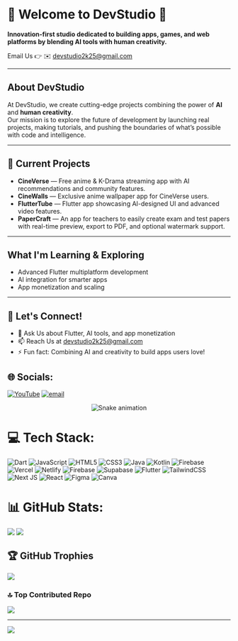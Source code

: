 # 💫 Welcome to DevStudio 👋

**Innovation-first studio dedicated to building apps, games, and web platforms by blending AI tools with human creativity.**

Email Us 👉 ✉️ devstudio2k25@gmail.com

---

## About DevStudio

At DevStudio, we create cutting-edge projects combining the power of **AI** and **human creativity**.  
Our mission is to explore the future of development by launching real projects, making tutorials, and pushing the boundaries of what’s possible with code and intelligence.

---

## 🚀 Current Projects

- **CineVerse** — Free anime & K-Drama streaming app with AI recommendations and community features.  
- **CineWalls** — Exclusive anime wallpaper app for CineVerse users.   
- **FlutterTube** — Flutter app showcasing AI-designed UI and advanced video features.
- **PaperCraft** — An app for teachers to easily create exam and test papers with real-time preview, export to PDF, and optional watermark support.
---

## What I'm Learning & Exploring

- Advanced Flutter multiplatform development  
- AI integration for smarter apps  
- App monetization and scaling

---

## 🤝 Let's Connect!

- 💬 Ask Us about Flutter, AI tools, and app monetization  
- 📫 Reach Us at devstudio2k25@gmail.com  
- ⚡ Fun fact: Combining AI and creativity to build apps users love!



## 🌐 Socials:
[![YouTube](https://img.shields.io/badge/YouTube-%23FF0000.svg?logo=YouTube&logoColor=white)](https://youtube.com/@devstudio-2k25) [![email](https://img.shields.io/badge/Email-D14836?logo=gmail&logoColor=white)](mailto:devstudio2k25@gmail.com) 

<!-- Snake Game Repo View -->

<div align="center">
  <img src="https://profile-readme-generator.com/assets/snake.svg" alt="Snake animation" />
</div>

# 💻 Tech Stack:
![Dart](https://img.shields.io/badge/dart-%230175C2.svg?style=for-the-badge&logo=dart&logoColor=white) ![JavaScript](https://img.shields.io/badge/javascript-%23323330.svg?style=for-the-badge&logo=javascript&logoColor=%23F7DF1E) ![HTML5](https://img.shields.io/badge/html5-%23E34F26.svg?style=for-the-badge&logo=html5&logoColor=white) ![CSS3](https://img.shields.io/badge/css3-%231572B6.svg?style=for-the-badge&logo=css3&logoColor=white) ![Java](https://img.shields.io/badge/java-%23ED8B00.svg?style=for-the-badge&logo=openjdk&logoColor=white) ![Kotlin](https://img.shields.io/badge/kotlin-%237F52FF.svg?style=for-the-badge&logo=kotlin&logoColor=white) ![Firebase](https://img.shields.io/badge/firebase-%23039BE5.svg?style=for-the-badge&logo=firebase) ![Vercel](https://img.shields.io/badge/vercel-%23000000.svg?style=for-the-badge&logo=vercel&logoColor=white) ![Netlify](https://img.shields.io/badge/netlify-%23000000.svg?style=for-the-badge&logo=netlify&logoColor=#00C7B7) ![Firebase](https://img.shields.io/badge/firebase-a08021?style=for-the-badge&logo=firebase&logoColor=ffcd34) ![Supabase](https://img.shields.io/badge/Supabase-3ECF8E?style=for-the-badge&logo=supabase&logoColor=white) ![Flutter](https://img.shields.io/badge/Flutter-%2302569B.svg?style=for-the-badge&logo=Flutter&logoColor=white) ![TailwindCSS](https://img.shields.io/badge/tailwindcss-%2338B2AC.svg?style=for-the-badge&logo=tailwind-css&logoColor=white) ![Next JS](https://img.shields.io/badge/Next-black?style=for-the-badge&logo=next.js&logoColor=white) ![React](https://img.shields.io/badge/react-%2320232a.svg?style=for-the-badge&logo=react&logoColor=%2361DAFB) ![Figma](https://img.shields.io/badge/figma-%23F24E1E.svg?style=for-the-badge&logo=figma&logoColor=white) ![Canva](https://img.shields.io/badge/Canva-%2300C4CC.svg?style=for-the-badge&logo=Canva&logoColor=white)
# 📊 GitHub Stats:
![](https://github-readme-stats.vercel.app/api/top-langs/?username=DevStudio2k25&theme=dark&hide_border=false&include_all_commits=true&count_private=false&layout=compact)
![](https://nirzak-streak-stats.vercel.app/?user=DevStudio2k25&theme=dark&hide_border=false)<br/>


## 🏆 GitHub Trophies
![](https://github-profile-trophy.vercel.app/?username=DevStudio2k25&theme=radical&no-frame=false&no-bg=false&margin-w=4)

### 🔝 Top Contributed Repo
![](https://github-contributor-stats.vercel.app/api?username=DevStudio2k25&limit=5&theme=dark&combine_all_yearly_contributions=true)

---
[![](https://visitcount.itsvg.in/api?id=DevStudio2k25&icon=5&color=0)](https://visitcount.itsvg.in)

<!-- Proudly created with GPRM ( https://gprm.itsvg.in ) -->
